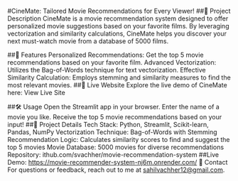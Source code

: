 #CineMate: Tailored Movie Recommendations for Every Viewer!
##📜 Project Description
CineMate is a movie recommendation system designed to offer personalized movie suggestions based on your favorite films. By leveraging vectorization and similarity calculations, CineMate helps you discover your next must-watch movie from a database of 5000 films.

##🌟 Features
Personalized Recommendations: Get the top 5 movie recommendations based on your favorite film.
Advanced Vectorization: Utilizes the Bag-of-Words technique for text vectorization.
Effective Similarity Calculation: Employs stemming and similarity measures to find the most relevant movies.
##🚀 Live Website
Explore the live demo of CineMate here: View Live Site

##🛠️ Usage
Open the Streamlit app in your browser.
Enter the name of a movie you like.
Receive the top 5 movie recommendations based on your input!
##📜 Project Details
Tech Stack: Python, Streamlit, Scikit-learn, Pandas, NumPy
Vectorization Technique: Bag-of-Words with Stemming
Recommendation Logic: Calculates similarity scores to find and suggest the top 5 movies
Movie Database: 5000 movies for diverse recommendations
Repository: ithub.com/svachher/movie-recommendation-system
##Live Demo: https://movie-recommender-system-nj6m.onrender.com/
📧 Contact
For questions or feedback, reach out to me at sahilvachher12@gmail.com.
